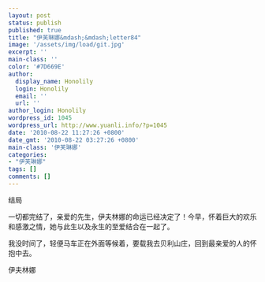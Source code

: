 ```yaml
---
layout: post
status: publish
published: true
title: "伊芙琳娜&mdash;&mdash;letter84"
image: '/assets/img/load/git.jpg'
excerpt: ''
main-class: ''
color: '#7D669E'
author:
  display_name: Honolily
  login: Honolily
  email: ''
  url: ''
author_login: Honolily
wordpress_id: 1045
wordpress_url: http://www.yuanli.info/?p=1045
date: '2010-08-22 11:27:26 +0800'
date_gmt: '2010-08-22 03:27:26 +0800'
main-class: '伊芙琳娜'
categories:
- "伊芙琳娜"
tags: []
comments: []
---
```

结局

一切都完结了，亲爱的先生，伊夫林娜的命运已经决定了！今早，怀着巨大的欢乐和感激之情，她与此生以及永生的至爱结合在一起了。

我没时间了，轻便马车正在外面等候着，要载我去贝利山庄，回到最亲爱的人的怀抱中去。

伊夫林娜

